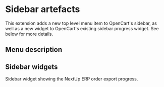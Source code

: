 # Sidebar artefacts

This extension adds a new top level menu item to OpenCart's sidebar, as well as a new widget to OpenCart's existing sidebar progress widget.
See below for more details.

## Menu description

## Sidebar widgets
Sidebar widget showing the NextUp ERP order export progress.
